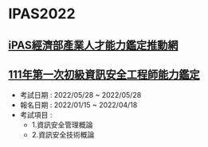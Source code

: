 # IPAS2022

## [iPAS經濟部產業人才能力鑑定推動網](https://www.ipas.org.tw/)

## [111年第一次初級資訊安全工程師能力鑑定](https://www.ipas.org.tw/ISE/AbilityExamBulletinList.aspx?exmno=26076afa-172c-4f2c-a317-6d90a64409c3)

- 考試日期 : 2022/05/28 ~ 2022/05/28
- 報名日期 : 2022/01/15 ~ 2022/04/18
- 考試項目 :
  - 1.資訊安全管理概論 
  - 2.資訊安全技術概論
